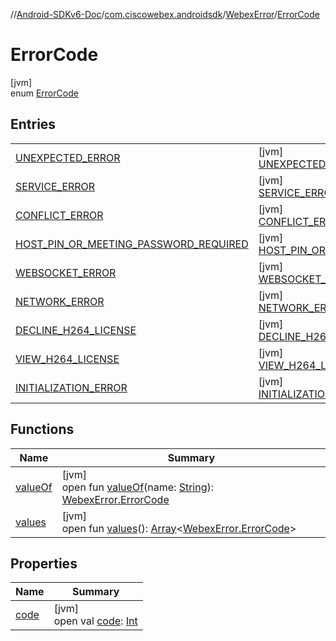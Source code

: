 //[Android-SDKv6-Doc](../../../../index.md)/[com.ciscowebex.androidsdk](../../index.md)/[WebexError](../index.md)/[ErrorCode](index.md)

# ErrorCode

[jvm]\
enum [ErrorCode](index.md)

## Entries

| | |
|---|---|
| [UNEXPECTED_ERROR](-u-n-e-x-p-e-c-t-e-d_-e-r-r-o-r/index.md) | [jvm]<br>[UNEXPECTED_ERROR](-u-n-e-x-p-e-c-t-e-d_-e-r-r-o-r/index.md) |
| [SERVICE_ERROR](-s-e-r-v-i-c-e_-e-r-r-o-r/index.md) | [jvm]<br>[SERVICE_ERROR](-s-e-r-v-i-c-e_-e-r-r-o-r/index.md) |
| [CONFLICT_ERROR](-c-o-n-f-l-i-c-t_-e-r-r-o-r/index.md) | [jvm]<br>[CONFLICT_ERROR](-c-o-n-f-l-i-c-t_-e-r-r-o-r/index.md) |
| [HOST_PIN_OR_MEETING_PASSWORD_REQUIRED](-h-o-s-t_-p-i-n_-o-r_-m-e-e-t-i-n-g_-p-a-s-s-w-o-r-d_-r-e-q-u-i-r-e-d/index.md) | [jvm]<br>[HOST_PIN_OR_MEETING_PASSWORD_REQUIRED](-h-o-s-t_-p-i-n_-o-r_-m-e-e-t-i-n-g_-p-a-s-s-w-o-r-d_-r-e-q-u-i-r-e-d/index.md) |
| [WEBSOCKET_ERROR](-w-e-b-s-o-c-k-e-t_-e-r-r-o-r/index.md) | [jvm]<br>[WEBSOCKET_ERROR](-w-e-b-s-o-c-k-e-t_-e-r-r-o-r/index.md) |
| [NETWORK_ERROR](-n-e-t-w-o-r-k_-e-r-r-o-r/index.md) | [jvm]<br>[NETWORK_ERROR](-n-e-t-w-o-r-k_-e-r-r-o-r/index.md) |
| [DECLINE_H264_LICENSE](-d-e-c-l-i-n-e_-h264_-l-i-c-e-n-s-e/index.md) | [jvm]<br>[DECLINE_H264_LICENSE](-d-e-c-l-i-n-e_-h264_-l-i-c-e-n-s-e/index.md) |
| [VIEW_H264_LICENSE](-v-i-e-w_-h264_-l-i-c-e-n-s-e/index.md) | [jvm]<br>[VIEW_H264_LICENSE](-v-i-e-w_-h264_-l-i-c-e-n-s-e/index.md) |
| [INITIALIZATION_ERROR](-i-n-i-t-i-a-l-i-z-a-t-i-o-n_-e-r-r-o-r/index.md) | [jvm]<br>[INITIALIZATION_ERROR](-i-n-i-t-i-a-l-i-z-a-t-i-o-n_-e-r-r-o-r/index.md) |

## Functions

| Name | Summary |
|---|---|
| [valueOf](value-of.md) | [jvm]<br>open fun [valueOf](value-of.md)(name: [String](https://docs.oracle.com/javase/8/docs/api/java/lang/String.html)): [WebexError.ErrorCode](index.md) |
| [values](values.md) | [jvm]<br>open fun [values](values.md)(): [Array](https://kotlinlang.org/api/latest/jvm/stdlib/kotlin/-array/index.html)&lt;[WebexError.ErrorCode](index.md)&gt; |

## Properties

| Name | Summary |
|---|---|
| [code](code.md) | [jvm]<br>open val [code](code.md): [Int](https://kotlinlang.org/api/latest/jvm/stdlib/kotlin/-int/index.html) |
